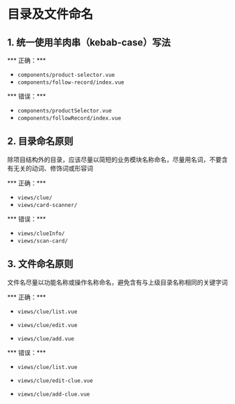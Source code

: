 # 目录及文件命名

## 1. 统一使用羊肉串（kebab-case）写法

*** 正确：*** 

- `components/product-selector.vue`
- `components/follow-record/index.vue`

*** 错误：*** 
- `components/productSelector.vue`
- `components/followRecord/index.vue`

## 2. 目录命名原则

除项目结构外的目录，应该尽量以简短的业务模块名称命名，尽量用名词，不要含有无关的动词、修饰词或形容词

*** 正确：*** 
- `views/clue/`
- `views/card-scanner/`

*** 错误：*** 
- `views/clueInfo/`
- `views/scan-card/`

## 3. 文件命名原则

文件名尽量以功能名称或操作名称命名，避免含有与上级目录名称相同的关键字词

*** 正确：***

- `views/clue/list.vue`

- `views/clue/edit.vue`

- `views/clue/add.vue`


*** 错误：***

- `views/clue/list.vue`

- `views/clue/edit-clue.vue`

- `views/clue/add-clue.vue`



